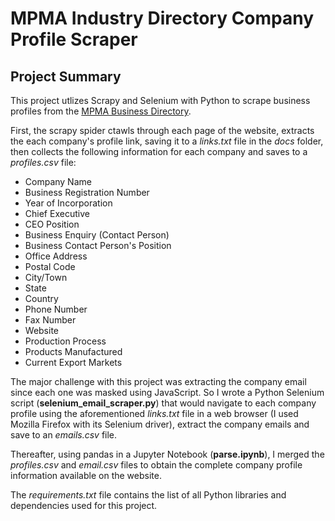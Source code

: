 # MPMA Industry Directory Company Profile Scraper

## Project Summary

This project utlizes Scrapy and Selenium with Python to scrape business profiles from the [MPMA Business Directory](https://www.mpmadirectory.org.my/all-members).

First, the scrapy spider ctawls through each page of the website, extracts the each company's profile link, saving it to a *links.txt* file in the *docs* folder, then collects the following information for each company and saves to a *profiles.csv* file:
- Company Name
- Business Registration Number
- Year of Incorporation
- Chief Executive
- CEO Position
- Business Enquiry (Contact Person)
- Business Contact Person's Position
- Office Address
- Postal Code
- City/Town
- State
- Country
- Phone Number
- Fax Number
- Website
- Production Process
- Products Manufactured
- Current Export Markets

The major challenge with this project was extracting the company email since each one was masked using JavaScript. So I wrote a Python Selenium script (**selenium_email_scraper.py**) that would navigate to each company profile using the aforementioned *links.txt* file in a web browser (I used Mozilla Firefox with its Selenium driver), extract the company emails and save to an *emails.csv* file.

Thereafter, using pandas in a Jupyter Notebook (**parse.ipynb**), I merged the *profiles.csv* and *email.csv* files to obtain the complete company profile information available on the website.

The *requirements.txt* file contains the list of all Python libraries and dependencies used for this project.